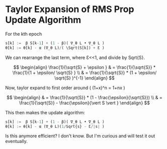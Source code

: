 # Taylor Expansion of RMS Prop Update Algorithm

For the kth epoch

```python
s[k] :=  β S[k-1] + (1 - β)( ∇_θ L • ∇_θ L )
θ[k] := θ[k] - α (∇_θ L)/( \Sqrt(S[k]) + Ɛ )
```

We can rearrange the last term, where Ɛ<<1, and divide by Sqrt{S}.

$$
\begin{align}
\frac{1}{\sqrt{S} + \epsilon } & = \frac{1}{\sqrt{S}} * \frac{1}{1 + \epsilon/ \sqrt{S} } \\
& = \frac{1}{\sqrt{S}} * (1 + \epsilon/ \sqrt{S} )^{-1} 
\end{align}
$$

Now, taylor expand to first order around \( (1+x)^n = 1+nx \)

$$
\begin{align}
& = \frac{1}{\sqrt{S}} * (1 - \frac{\epsilon}{\sqrt{S}}) \\
& = \frac{1}{\sqrt{S}} - \frac{\epsilon}{\vert S \vert }
\end{align}
$$

This then makes the update algorithm: 

```python
s[k] :=  β S[k-1] + (1 - β)( ∇_θ L • ∇_θ L )
θ[k] := θ[k] - α (∇_θ L)(1/Sqrt{s} - Ɛ/|s| )
```

Is this anymore efficient? I don't know. But I'm curious and will test it out eventually.
